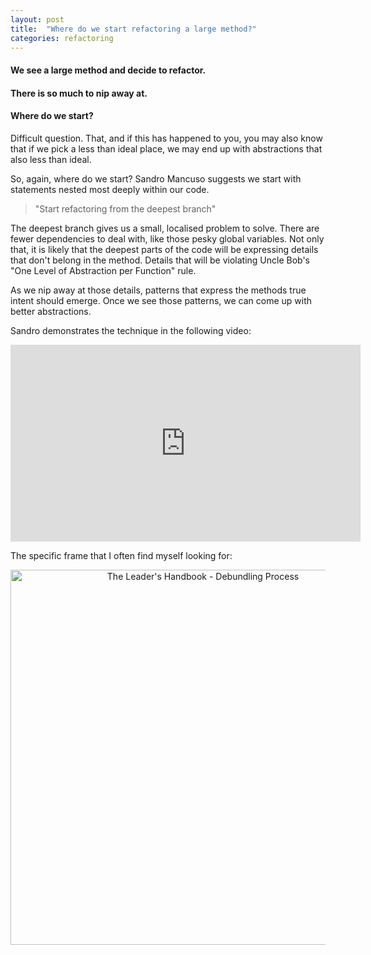 ```yaml
---
layout: post
title:  "Where do we start refactoring a large method?"
categories: refactoring
---
```


#### We see a large method and decide to refactor.
#### There is so much to nip away at.
#### Where do we start?

Difficult question. That, and if this has happened to you, you may also know that if we pick a less than ideal place, we may end up with abstractions that also less than ideal.

So, again, where do we start?
Sandro Mancuso suggests we start with statements
nested most deeply within our code.

> "Start refactoring from the deepest branch"

The deepest branch gives us a small, localised problem to solve.
There are fewer dependencies to deal with, like those pesky global variables.
Not only that,
it is likely that the deepest parts of the code will be expressing
details that don't belong in the method.
Details that will be violating Uncle Bob's
"One Level of Abstraction per Function" rule.

As we nip away at those details,
patterns that express the methods true intent should emerge.
Once we see those patterns,
we can come up with better abstractions.

Sandro demonstrates the technique in the following video:

<iframe width="560" height="315" src="https://www.youtube.com/embed/_NnElPO5BU0?start=1973" title="YouTube video player" frameborder="0" allow="accelerometer; autoplay; clipboard-write; encrypted-media; gyroscope; picture-in-picture" allowfullscreen></iframe>

The specific frame that I often find myself looking for:

<center><img src="/assets/images/start-refactoring-from-the-deepest-branch.png" width="600" alt="The Leader's Handbook - Debundling Process"></center>